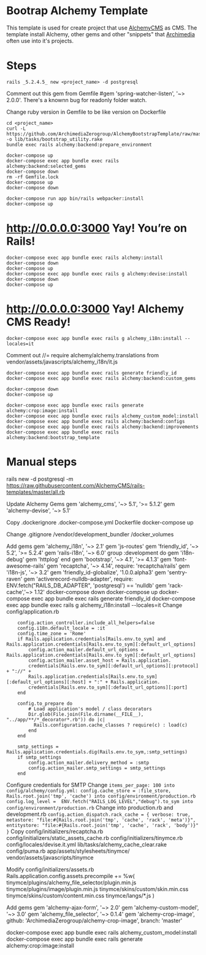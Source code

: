 # Bootrap Alchemy Template #
                           
This template is used for create project that use [AlchemyCMS](https://github.com/AlchemyCMS/alchemy_cms) as CMS.
The template install Alchemy, other gems and other "snippets" that [Archimedia](https://www.archimedianet.it) often use into it's projects. 

# Steps

``` rails _5.2.4.5_ new <project_name> -d postgresql ```

Comment out this gem from Gemfile #gem 'spring-watcher-listen', '~> 2.0.0'. There's a knownn bug for readonly folder watch.

Change ruby version in Gemfile to be like version on Dockerfile

```
cd <project_name>
curl -L https://github.com/ArchimediaZerogroup/AlchemyBootstrapTemplate/raw/master/lib/tasks/bootstrap_utility.rake -o lib/tasks/bootstrap_utility.rake
bundle exec rails alchemy:backend:prepare_environment

docker-compose up
docker-compose exec app bundle exec rails alchemy:backend:selected_gems
docker-compose down
rm -rf Gemfile.lock
docker-compose up
docker-compose down

docker-compose run app bin/rails webpacker:install
docker-compose up
```

# http://0.0.0.0:3000 Yay! You’re on Rails!

```
docker-compose exec app bundle exec rails alchemy:install
docker-compose down
docker-compose up
docker-compose exec app bundle exec rails g alchemy:devise:install
docker-compose down
docker-compose up
```

# http://0.0.0.0:3000 Yay! Alchemy CMS Ready!

```
docker-compose exec app bundle exec rails g alchemy_i18n:install --locales=it
```

Comment out //= require alchemy/alchemy.translations  from vendor/assets/javascripts/alchemy_i18n/it.js

```
docker-compose exec app bundle exec rails generate friendly_id
docker-compose exec app bundle exec rails alchemy:backend:custom_gems

docker-compose down
docker-compose up

docker-compose exec app bundle exec rails generate alchemy:crop:image:install
docker-compose exec app bundle exec rails alchemy_custom_model:install
docker-compose exec app bundle exec rails alchemy:backend:configs
docker-compose exec app bundle exec rails alchemy:backend:improvements
docker-compose exec app bundle exec rails alchemy:backend:bootstrap_template
```


# Manual steps

rails new -d postgresql -m https://raw.githubusercontent.com/AlchemyCMS/rails-templates/master/all.rb <MY-PROJECT-NAME>

Update Alchemy Gems
    gem 'alchemy_cms', '~> 5.1', '>= 5.1.2'
    gem 'alchemy-devise', '~> 5.1'

Copy 
    .dockerignore 
    .docker-compose.yml
    Dockerfile
docker-compose up

Change .gitignore
    /vendor/development_bundler
    /docker_volumes

Add gems
    gem 'alchemy_i18n', '~> 2.1'
    gem 'js-routes'
    gem 'friendly_id', '~> 5.2', '>= 5.2.4'
    gem 'rails-i18n', '~> 6.0'
    group :development do
        gem 'i18n-debug'
        gem 'httplog'
    end
    gem 'bootstrap', '~> 4.1', '>= 4.1.3'
    gem 'font-awesome-rails'
    gem 'recaptcha', '~> 4.14', require: 'recaptcha/rails'
    gem 'i18n-js', '~> 3.2'
    gem 'friendly_id-globalize', '1.0.0.alpha3'
    gem 'sentry-raven'
    gem 'activerecord-nulldb-adapter', require: ENV.fetch("RAILS_DB_ADAPTER", 'postgresql') == 'nulldb'
    gem 'rack-cache','~> 1.12'
docker-compose down
docker-compose up
docker-compose exec app bundle exec rails generate friendly_id
docker-compose exec app bundle exec rails g alchemy_i18n:install --locales=it
Change config/application.rb
```
    config.action_controller.include_all_helpers=false
    config.i18n.default_locale = :it
    config.time_zone = 'Rome'
    if Rails.application.credentials[Rails.env.to_sym] and Rails.application.credentials[Rails.env.to_sym][:default_url_options]
        config.action_mailer.default_url_options = Rails.application.credentials[Rails.env.to_sym][:default_url_options]
        config.action_mailer.asset_host = Rails.application.
        credentials[Rails.env.to_sym][:default_url_options][:protocol] + "://" +
        Rails.application.credentials[Rails.env.to_sym][:default_url_options][:host] + ":" + Rails.application.
        credentials[Rails.env.to_sym][:default_url_options][:port]
    end

    config.to_prepare do
        # Load application's model / class decorators
        Dir.glob(File.join(File.dirname(__FILE__), "../app/**/*_decorator*.rb")) do |c|
          Rails.configuration.cache_classes ? require(c) : load(c)
        end
    end
    
    smtp_settings = Rails.application.credentials.dig(Rails.env.to_sym,:smtp_settings)
    if smtp_settings
        config.action_mailer.delivery_method = :smtp
        config.action_mailer.smtp_settings = smtp_settings
    end
```
Configure credentials for SMTP
Change
    ```
    items_per_page: 100 into config/alchemy/config.yml:
    config.cache_store = :file_store, Rails.root.join('tmp', 'cache') into config/environment/production.rb
    config.log_level =  ENV.fetch("RAILS_LOG_LEVEL","debug").to_sym into config/environment/production.rb
    ```
Change into production.rb and development.rb
    ```
      config.action_dispatch.rack_cache = {
        verbose: true,
        metastore: "file:#{Rails.root.join('tmp', 'cache', 'rack', 'meta')}",
        entitystore: "file:#{Rails.root.join('tmp', 'cache', 'rack', 'body')}"
      }
    ```
Copy
    config/initializers/recaptcha.rb
    config/initializers/static_assets_cache.rb
    config/initializers/tinymce.rb
    config/locales/devise.it.yml
    lib/tasks/alchemy_cache_clear.rake
    config/puma.rb
    app/assets/stylesheets/tinymce/
    vendor/assets/javascripts/tinymce

Modify config/initializers/assets.rb
    Rails.application.config.assets.precompile += %w( tinymce/plugins/alchemy_file_selector/plugin.min.js
        tinymce/plugins/image/plugin.min.js
        tinymce/skins/custom/skin.min.css
        tinymce/skins/custom/content.min.css
        tinymce/langs/*.js
    )

Add gems
    gem 'alchemy-ajax-form', '~> 2.0'
    gem 'alchemy-custom-model', '~> 3.0'
    gem 'alchemy_file_selector', '~> 0.1.4'
    gem 'alchemy-crop-image', github: 'ArchimediaZerogroup/alchemy-crop-image', branch: 'master'

docker-compose exec app bundle exec rails alchemy_custom_model:install
docker-compose exec app bundle exec rails generate alchemy:crop:image:install
